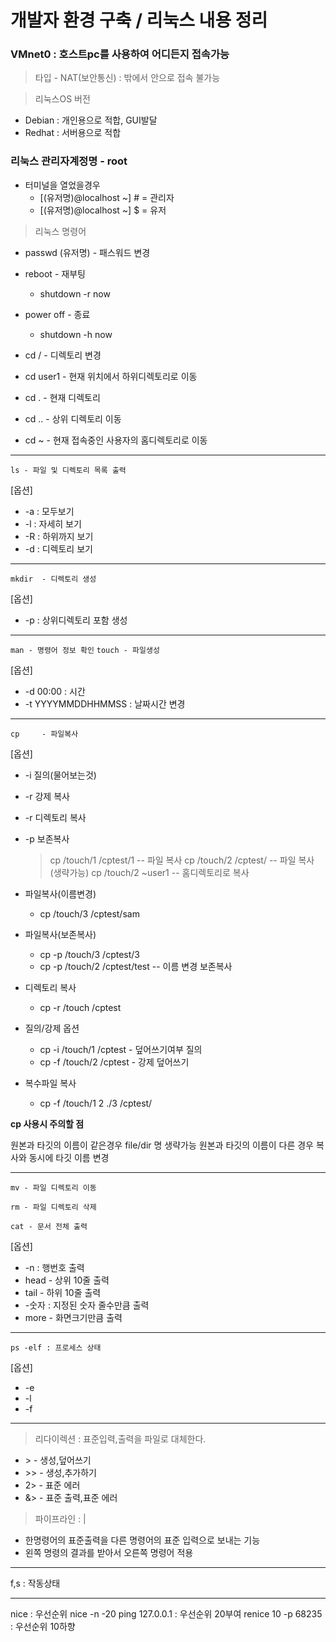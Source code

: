 # 개발자 환경 구축 / 리눅스 내용 정리

### VMnet0 : 호스트pc를 사용하여 어디든지 접속가능

> 타입 - NAT(보안통신) : 밖에서 안으로 접속 불가능

> 리눅스OS 버전
  + Debian : 개인용으로 적합, GUI발달
  + Redhat : 서버용으로 적합

### 리눅스 관리자계정명 - root
+ 터미널을 열었을경우 
	+ [(유저명)@localhost ~] # = 관리자
 	+ [(유저명)@localhost ~] $ = 유저

> 리눅스 명령어
+ passwd (유저명) - 패스워드 변경

+ reboot 	- 재부팅				
	+ shutdown -r now	

+ power off	- 종료
	+ shutdown -h now

+ cd /		- 디렉토리 변경
+ cd user1 	- 현재 위치에서 하위디렉토리로 이동
+ cd .		- 현재 디렉토리 
+ cd .. 	- 상위 디렉토리 이동 
+ cd ~		- 현재 접속중인 사용자의 홈디렉토리로 이동 
- - -
`ls	- 파일 및 디렉토리 목록 출력`

[옵션]

+ -a : 모두보기
+  -l : 자세히 보기
+ -R : 하위까지 보기
+ -d : 디렉토리 보기
- - -
`mkdir	- 디렉토리 생성`

[옵션]

+ -p : 상위디렉토리 포함 생성
- - -
`man - 명령어 정보 확인` 
`touch - 파일생성`

[옵션]

+ -d 00:00 : 시간 
+ -t YYYYMMDDHHMMSS : 날짜시간 변경
- - -
`cp 	- 파일복사`

[옵션]

+ -i 질의(물어보는것)
+ -r 강제 복사
+ -r 디렉토리 복사
+ -p 보존복사

	> cp /touch/1 /cptest/1		-- 파일 복사
	> cp /touch/2 /cptest/		-- 파일 복사(생략가능)
	> cp /touch/2 ~user1		-- 홈디렉토리로 복사


+ 파일복사(이름변경)
	+ cp /touch/3 /cptest/sam	

+ 파일복사(보존복사)
	+ cp -p /touch/3 /cptest/3
	+ cp -p /touch/2  /cptest/test	-- 이름 변경 보존복사

+ 디렉토리 복사
	+ cp -r /touch 	/cptest

+ 질의/강제 옵션
	+ cp -i /touch/1	/cptest	- 덮어쓰기여부 질의
	+ cp -f /touch/2  /cptest - 강제 덮어쓰기

+ 복수파일 복사
	+ cp -f /touch/1 2 ./3 /cptest/	


**cp 사용시 주의할 점**

원본과 타깃의 이름이 같은경우 file/dir 명 생략가능
원본과 타깃의 이름이 다른 경우 복사와 동시에 타깃 이름 변경
- - -
`mv - 파일 디렉토리 이동`

`rm - 파일 디렉토리 삭제`

`cat - 문서 전체 출력`

[옵션]

+ -n : 행번호 출력
+ head	- 상위 10줄 출력
+ tail	- 하위 10줄 출력
+ -숫자 : 지정된 숫자 줄수만큼 출력
+ more - 화면크기만큼 출력
- - -
`ps -elf : 프로세스 상태`

[옵션]

+ -e
+ -l
+ -f
- - -
> 리다이렉션 : 표준입력,출력을 파일로 대체한다.
+ \>	- 생성,덮어쓰기
+ \>>	- 생성,추가하기
+ 2>	- 표준 에러
+ &>	- 표준 출력,표준 에러

> 파이프라인 : |
+ 한명령어의 표준출력을 다른 명령어의 표준 입력으로 보내는 기능
+ 왼쪽 명령의 결과를 받아서 오른쪽 명령어 적용
- - -
f,s : 작동상태
- - -
nice : 우선순위
nice -n -20 ping 127.0.0.1 : 우선순위 20부여
renice 10 -p 68235 : 우선순위 10하향
